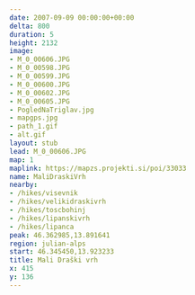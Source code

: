 ```yaml
---
date: 2007-09-09 00:00:00+00:00
delta: 800
duration: 5
height: 2132
image:
- M_0_00606.JPG
- M_0_00598.JPG
- M_0_00599.JPG
- M_0_00600.JPG
- M_0_00602.JPG
- M_0_00605.JPG
- PogledNaTriglav.jpg
- mapgps.jpg
- path_1.gif
- alt.gif
layout: stub
lead: M_0_00606.JPG
map: 1
maplink: https://mapzs.projekti.si/poi/33033
name: MaliDraskiVrh
nearby:
- /hikes/visevnik
- /hikes/velikidraskivrh
- /hikes/toscbohinj
- /hikes/lipanskivrh
- /hikes/lipanca
peak: 46.362985,13.891641
region: julian-alps
start: 46.345450,13.923233
title: Mali Draški vrh
x: 415
y: 136
---
```

